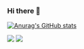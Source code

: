 ### Hi there 👋

<!--
**klioop/klioop** is a ✨ _special_ ✨ repository because its `README.md` (this file) appears on your GitHub profile.

Here are some ideas to get you started:

- 🔭 I’m currently working on ...
- 🌱 I’m currently learning ...
- 👯 I’m looking to collaborate on ...
- 🤔 I’m looking for help with ...
- 💬 Ask me about ...
- 📫 How to reach me: ...
- 😄 Pronouns: ...
- ⚡ Fun fact: ...
-->


[![Anurag's GitHub stats](https://github-readme-stats.vercel.app/api?username=klioop&show_icons=true&theme=onedark)](https://github.com/anuraghazra/github-readme-stats)


<img src="https://img.shields.io/badge/Swift-FA7343?style=flat-square&logo=Swift&logoColor=white"/> <img src="https://img.shields.io/badge/Python-3766AB?style=flat-square&logo=Python&logoColor=white"/>


